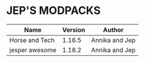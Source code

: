 # JEP'S MODPACKS
|Name |Version | Author|
|------------ | ------------| ------------|
|Horse and Tech |1.16.5 |Annika and Jep |
|jesper awesome |1.18.2 |Annika and Jep |

